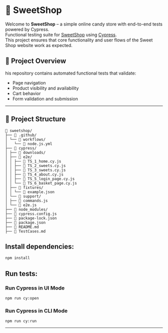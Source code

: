 # 🍭 SweetShop

Welcome to **SweetShop** – a simple online candy store with end-to-end tests powered by Cypress.  
Functional testing suite for [SweetShop](https://sweetshop.netlify.app/) using [Cypress](https://www.cypress.io/).  
This project ensures that core functionality and user flows of the Sweet Shop website work as expected.


## 🧠 Project Overview

his repository contains automated functional tests that validate:

- Page navigation
- Product visibility and availability
- Cart behavior
- Form validation and submission

---

## 📁 Project Structure

``` 
📁 sweetshop/ 
├── 📁 .github/
│ └── 📁 workflows/
│   └── 📄 node.js.yml 
├── 📁 cypress/ 
│ ├── 📁 downloads/ 
│ ├── 📁 e2e/ 
│ │ ├── 📄 TS_1_home.cy.js 
│ │ ├── 📄 TS_2_sweets.cy.js 
│ │ ├── 📄 TS_3_sweets.cy.js 
│ │ ├── 📄 TS_4_about.cy.js 
│ │ ├── 📄 TS_5_login_page.cy.js 
│ │ └── 📄 TS_6_basket_page.cy.js 
│ ├── 📁 fixtures/ 
│ │ └── 📄 example.json 
│ └── 📁 support/ 
│ ├── 📄 commands.js 
│ └── 📄 e2e.js 
├── 📁 node_modules/ 
├── 📄 cypress.config.js 
├── 📄 package-lock.json 
├── 📄 package.json 
├── 📄 README.md 
├── 📄 TestCases.md

```
## Install dependencies:

```bash
npm install
```
## Run tests:
### Run Cypress in UI Mode
```
npm run cy:open
```
### Run Cypress in CLI Mode
```
npm run cy:run
```
---
